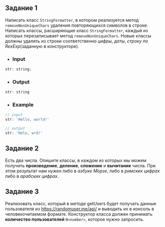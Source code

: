 ## Задание 1
Написать класс ```StringFormatter```, в котором реализуется метод ```removeNonUniqueChars``` удаления повторяющихся символов в строке.
Написать классы, расширяющие класс ```StringFormatter```, каждый из которых перезаписывает метод ```removeNonUniqueChars```.
Новые классы должны удалять из строки соответственно *цифры*, *даты*, *строку по RexExp*(заданную в конструкторе).

- ### Input
```js
str: string;
```

- ### Output
```js
str: string
```

- ### **Example**
```js
// input
str: 'Hello, world!'

// output
str: 'Helo, wrd!'
```


## Задание 2
Есть два числа. Опишите классы, в каждом из которых мы можем получить **произведение**, **деление**, **сложение** и **вычитание** числа. При этом результат нам нужен либо в *азбуке Морзе*, либо в *римских цифрах* либо в *арабских цифрах*.


## Задание 3
Реализовать класс, который в методе getUsers будет получать данные пользователя из https://randomuser.me/api/ и выводить их в консоль в человекочитаемом формате.
Конструктор класса должен принимать **количество пользователей** ```N<number>```, которое нужно запросить.